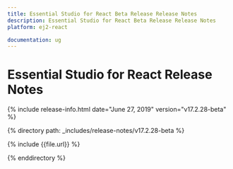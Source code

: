 ```yaml
---
title: Essential Studio for React Beta Release Release Notes  
description: Essential Studio for React Beta Release Release Notes  
platform: ej2-react

documentation: ug
---
```


# Essential Studio for  React  Release Notes  

{% include release-info.html date="June 27, 2019"   version="v17.2.28-beta"  %} 

{% directory path: _includes/release-notes/v17.2.28-beta %}

{% include {{file.url}} %}

{% enddirectory %}
